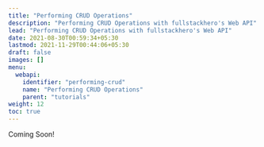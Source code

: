 ```yaml
---
title: "Performing CRUD Operations"
description: "Performing CRUD Operations with fullstackhero's Web API"
lead: "Performing CRUD Operations with fullstackhero's Web API"
date: 2021-08-30T00:59:34+05:30
lastmod: 2021-11-29T00:44:06+05:30
draft: false
images: []
menu:
  webapi:
    identifier: "performing-crud"
    name: "Performing CRUD Operations"
    parent: "tutorials"
weight: 12
toc: true
---
```


Coming Soon!
